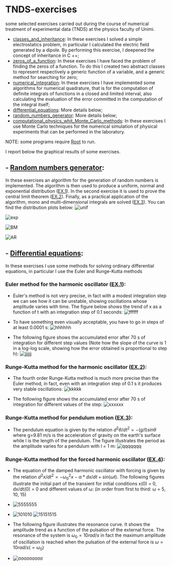 # TNDS-exercises
some selected exercises carried out during the course of numerical treatment of experimental data (TNDS) at the physics faculty of Unimi. 
- [classes_and_inheritance](https://github.com/gabevlogd/TNDS-exercises/tree/main/classes_and_inheritance): In these exercises I solved a simple electrostatics problem, in particular I calculated the electric field generated by a dipole.
By performing this exercise, I deepened the concept of inheritance in C ++;
- [zeros_of_a_function](https://github.com/gabevlogd/TNDS-exercises/tree/main/zeros_of_a_function): In these exercises I have faced the problem of finding the zeros of a function. To do this I created two abstract classes to represent respectively a generic function of a variable, and a generic method for searching for zero;
- [numerical_integration](https://github.com/gabevlogd/TNDS-exercises/tree/main/numerical_integration): In these exercises I have implemented some algorithms for numerical quadrature, that is for the computation of definite integrals of functions in a closed and limited interval, also calculating the evaluation of the error committed in the computation of the integral itself;
- [differential_equations](https://github.com/gabevlogd/TNDS-exercises/tree/main/differential_equations): More details below;
- [random_numbers_generator](https://github.com/gabevlogd/TNDS-exercises/tree/main/random_numbers_generator): More details below;
- [computational_physics_whit_Monte_Carlo_methods](https://github.com/gabevlogd/TNDS-exercises/tree/main/computational_physics_whit_Monte_Carlo_methods): In these exercises I use Monte Carlo techniques for the numerical simulation of physical experiments that can be performed in the laboratory.

NOTE: some programs require [Root](https://root.cern/install/) to run.

I report below the graphical results of some exercises.


## - [Random numbers generator](https://github.com/gabevlogd/TNDS-exercises/tree/main/random_numbers_generator):
In these exercises an algorithm for the generation of random numbers is implemented. The algorithm is then used to produce a uniform, normal and exponential distribution ([EX.1](https://github.com/gabevlogd/TNDS-exercises/tree/main/random_numbers_generator/Ex.1)). In the second exercise it is used to prove the central limit theorem ([EX.2](https://github.com/gabevlogd/TNDS-exercises/tree/main/random_numbers_generator/Ex.2)). Finally, as a practical application of the algorithm, mono and multi-dimensional integrals are solved ([EX.3](https://github.com/gabevlogd/TNDS-exercises/tree/main/random_numbers_generator/Ex.3)). You can find the distribution plots below:
![unif](https://user-images.githubusercontent.com/72387126/179533708-95bba379-ce58-4210-a2fd-1fd30d5d7cb3.png)

![exp](https://user-images.githubusercontent.com/72387126/179533798-709e9ca5-0bee-406d-b43b-072059158ae3.png)

![BM](https://user-images.githubusercontent.com/72387126/179533889-87e800ed-ed1c-4369-894c-383e14c4c753.png)

![AR](https://user-images.githubusercontent.com/72387126/179533908-daa85b49-78b1-43d4-9f2c-3befeb8b4296.png)


## - [Differential equations](https://github.com/gabevlogd/TNDS-exercises/tree/main/differential_equations):
In these exercises I use some methods for solving ordinary differential equations, in particular I use the Euler and Runge-Kutta methods

### Euler method for the harmonic oscillator ([EX.1](https://github.com/gabevlogd/TNDS-exercises/tree/main/differential_equations/Ex.1)): 
- Euler's method is not very precise, in fact with a modest integration step we can see how it can be unstable, showing oscillations whose amplitude varies with time. The figure below shows the trend of x as a function of t with an integration step of 0.1 seconds:
![ffffff](https://user-images.githubusercontent.com/72387126/179501057-5bcc11af-4548-42eb-b256-c33fd82a51b8.png)


- To have something even visually acceptable, you have to go in steps of at least 0.0001 s:
![hhhhhh](https://user-images.githubusercontent.com/72387126/179501345-67ff3e88-76d5-47c0-812e-0a56b5356151.png)


- The following figure shows the accumulated error after 70 s of integration for different step values (Note how the slope of the curve is 1 in a log-log scale, showing how the error obtained is proportional to step h):
![jjjjjj](https://user-images.githubusercontent.com/72387126/179501630-9252f1a7-a204-4756-a293-a589cd74a443.png)


### Runge-Kutta method for the harmonic oscillator ([EX.2](https://github.com/gabevlogd/TNDS-exercises/tree/main/differential_equations/Ex.2)):
- The fourth order Runge-Kutta method is much more precise than the Euler method, in fact, even with an integration step of 0.1 s it produces very stable oscillations:
![kkkkk](https://user-images.githubusercontent.com/72387126/179502080-701f2b64-b6f2-44f6-90f2-75a46b126223.png)


- The following figure shows the accumulated error after 70 s of integration for different values of the step: ![xxxxxx](https://user-images.githubusercontent.com/72387126/179502302-56ad8556-123f-4108-a574-4b013c63f23c.png)


### Runge-Kutta method for pendulum motion ([EX.3](https://github.com/gabevlogd/TNDS-exercises/tree/main/differential_equations/Ex.3)):
- The pendulum equation is given by the relation  $d^2θ/dt^2 = -(g/l)sinθ$ where g=9.81 m/s is the acceleration of gravity on the earth's surface while l is the length of the pendulum. The figure illustrates the period as the amplitude varies for a pendulum with l = 1 m:
![qqqqqqq](https://user-images.githubusercontent.com/72387126/179506266-98789604-b1bf-48a0-85c7-bb13a87cd393.png)


### Runge-Kutta method for the forced harmonic oscillator ([EX.4](https://github.com/gabevlogd/TNDS-exercises/tree/main/differential_equations/Ex.4)):
- The equation of the damped harmonic oscillator with forcing is given by the relation $d^2x/dt^2 = -ω_{0}^{2}x - α*dx/dt + sin(ω t)$. The following figures illustrate the initial part of the transient for initial conditions x(0) = 0, dx/dt(0) = 0 and different values of ω: (in order from first to third: ω = 5, 10, 15)
- ![5555555](https://user-images.githubusercontent.com/72387126/179512226-47db0d8f-74a2-4ddb-bfe9-629757864bce.png)

- ![101010](https://user-images.githubusercontent.com/72387126/179512837-a31258bb-65e1-41c0-8c84-266f640855c6.png) ![15151515](https://user-images.githubusercontent.com/72387126/179512873-c2daa87a-9d77-4b09-9a08-8db2cf37ed8f.png)

- The following figure illustrates the resonance curve. It shows the amplitude trend as a function of the pulsation of the external force. The resonance of the system is $ω_0=10rad/s$ in fact the maximum amplitude of oscillation is reached when the pulsation of the external force is $ω=10rad/s(=ω_0)$
- ![σσσσσσσσσ](https://user-images.githubusercontent.com/72387126/179517949-25c95a80-8274-499e-9569-f0e3f114ea36.png)

